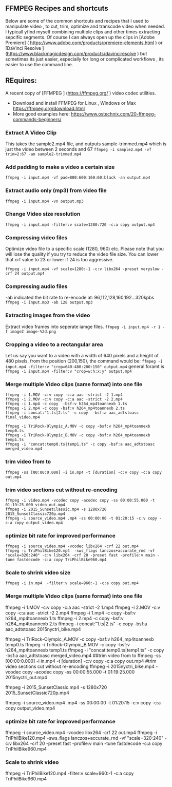 ## FFMPEG Recipes and shortcuts

Below are some of the common shortcuts and recipes that I used to manipulate video , to cut, trim, optimize and transcode video when  needed.  I typicall yfind myself combining multiple clips and other times extracting sepcific segments. Of course I can always open up the clips in  [Adobe Premiere] ( https://www.adobe.com/products/premiere-elements.html  ) or [DaVinci Resolve ] (https://www.blackmagicdesign.com/products/davinciresolve ) but sometimes its just easier, especially for long or complicated workflows , its easier to use the command line.

## REquires:
A recent copy of [FFMPEG ] (https://ffmpeg.org/ )  video codec utilities.
* Download and install FFMPEG for Linux , Windows or Max https://ffmpeg.org/download.html
* More good examples here: https://www.ostechnix.com/20-ffmpeg-commands-beginners/

### Extract A Video Clip
This takes the sample2.mp4 file, and outputs sample-trimmed.mp4 which is just the video between 2 seconds and 67
```ffmpeg -i sample2.mp4 -vf trim=2:67 -an sample2-trimmed.mp4```

### Add padding to make a video a certain size
```ffmpeg -i input.mp4 -vf pad=800:600:160:60:black -an output.mp4```

### Extract audio only (mp3) from video file
```ffmpeg -i input.mp4 -vn output.mp3```

### Change Video size resolution
```ffmpeg -i input.mp4 -filter:v scale=1280:720 -c:a copy output.mp4```

### Compressing video files
Optimize video file to a specific scale (1280, 960) etc. Please note that you will lose the quality if you try to reduce the video file size. You can lower that crf value to 23 or lower if 24 is too aggressive.

```ffmpeg -i input.mp4 -vf scale=1280:-1 -c:v libx264 -preset veryslow -crf 24 output.mp4```

### Compressing audio files
-ab indicated the bit rate to re-encode at: 96,112,128,160,192...320kpbs
```ffmpeg -i input.mp3 -ab 128 output.mp3```

### Extracting images from the video
Extract video frames into seperate iamge files.
```ffmpeg -i input.mp4 -r 1 -f image2 image-%2d.png```

### Cropping a video to a rectangular area
Let us say you want to a video with a width of 640 pixels and a height of 480 pixels, 
from the position (200,150), the command would be:
```ffmpeg -i input.mp4 -filter:v "crop=640:480:200:150" output.mp4```
general foramt is
```ffmpeg -i input.mp4 -filter:v "crop=w:h:x:y" output.mp4```



### Merge multiple Video clips (same format) into one file
```shell
ffmpeg -i 1.MOV -c:v copy -c:a aac -strict -2 1.mp4
ffmpeg -i 2.MOV -c:v copy -c:a aac -strict -2 2.mp4
ffmpeg -i 1.mp4 -c copy  -bsf:v h264_mp4toannexb 1.ts
ffmpeg -i 2.mp4 -c copy -bsf:v h264_mp4toannexb 2.ts
ffmpeg -i concat:"1.ts|2.ts" -c copy  -bsf:a aac_adtstoasc final_video.mp4

ffmpeg -i TriRock-Olympic_A.MOV -c copy -bsf:v h264_mp4toannexb temp0.ts
ffmpeg -i TriRock-Olympic_B.MOV -c copy -bsf:v h264_mp4toannexb temp1.ts
ffmpeg -i "concat:temp0.ts|temp1.ts" -c copy -bsf:a aac_adtstoasc merged_video.mp4
```

### trim video from to
```shell
ffmpeg -ss [00:00:0.000] -i in.mp4 -t [duration] -c:v copy -c:a copy out.mp4
```
### trim video sections cut without re-encoding
```shell
ffmpeg -i video.mp4 -vcodec copy -acodec copy -ss 00:00:55.000 -t 01:19:25.000 video_out.mp4 
ffmpeg -i 2015_SunsetClassic.mp4 -s 1280x720 2015_SunsetClassic720p.mp4
ffmpeg -i source_video.mp4 .mp4 -ss 00:00:00 -t 01:20:15 -c:v copy -c:a copy output_video.mp4
```

### optimize bit rate for improved performance
```shell
ffmpeg -i source_video.mp4 -vcodec libx264 -crf 22 out.mp4
ffmpeg -i TriPhilBike120.mp4  -sws_flags lanczos+accurate_rnd -vf "scale=320:240" -c:v libx264 -crf 20 -preset fast -profile:v main -tune fastdecode -c:a copy TriPhilBike960.mp4
```
### Scale to shrink video size
```shell
ffmpeg -i in.mp4  -filter:v scale=960:-1 -c:a copy out.mp4
```


### Merge multiple Video clips (same format) into one file
ffmpeg -i 1.MOV -c:v copy -c:a aac -strict -2 1.mp4
ffmpeg -i 2.MOV -c:v copy -c:a aac -strict -2 2.mp4
ffmpeg -i 1.mp4 -c copy  -bsf:v h264_mp4toannexb 1.ts
ffmpeg -i 2.mp4 -c copy -bsf:v h264_mp4toannexb 2.ts
ffmpeg -i concat:"1.ts|2.ts" -c copy  -bsf:a aac_adtstoasc 2015nyctri_bike.mp4

ffmpeg -i TriRock-Olympic_A.MOV -c copy -bsf:v h264_mp4toannexb temp0.ts
ffmpeg -i TriRock-Olympic_B.MOV -c copy -bsf:v h264_mp4toannexb temp1.ts
ffmpeg -i "concat:temp0.ts|temp1.ts" -c copy -bsf:a aac_adtstoasc merged_video.mp4
##trim video from to
ffmpeg -ss [00:00:0.000] -i in.mp4 -t [duration] -c:v copy -c:a copy out.mp4
#trim video sections cut without re-encoding
ffmpeg -i 2015nyctri_bike.mp4 -vcodec copy -acodec copy -ss 00:00:55.000 -t 01:19:25.000 2015nyctri_out.mp4
 
ffmpeg -i 2015_SunsetClassic.mp4 -s 1280x720 2015_SunsetClassic720p.mp4
 
ffmpeg -i source_video.mp4 .mp4 -ss 00:00:00 -t 01:20:15 -c:v copy -c:a copy output_video.mp4
### optimize bit rate for improved performance
ffmpeg -i source_video.mp4 -vcodec libx264 -crf 22 out.mp4
ffmpeg -i TriPhilBike120.mp4  -sws_flags lanczos+accurate_rnd -vf "scale=320:240" -c:v libx264 -crf 20 -preset fast -profile:v main -tune fastdecode -c:a copy TriPhilBike960.mp4
### Scale to shrink video
ffmpeg -i TriPhilBike120.mp4  -filter:v scale=960:-1 -c:a copy TriPhilBike960.mp4

